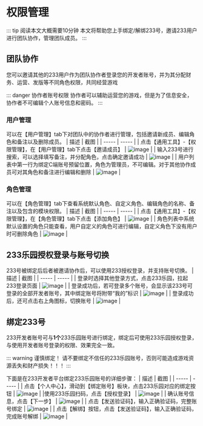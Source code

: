 # 权限管理

::: tip 阅读本文大概需要10分钟
本文将帮助您上手绑定/解绑233号，邀请233用户进行团队协作，管理团队成员。
::: 

## 团队协作
您可以邀请其他的233用户作为团队协作者登录您的开发者账号，并为其分配财务、运营、发版等不同角色权限，共同经营游戏

::: danger 协作者账号权限
协作者可以辅助运营您的游戏，但是为了信息安全，协作者不可编辑个人账号信息和密码。
:::

### 用户管理
可以在【用户管理】tab下对团队中的协作者进行管理，包括邀请新成员、编辑角色和备注以及删除成员。
| 描述  | 截图 | 
| ----- | ----- | 
| 点击【通用工具】-【权限管理】，在【用户管理】tab下点击【邀请成员】 | ![image](https://qn-cdn.233leyuan.com/athena/online/0cde509f5cd94216a971c17f81249b67_404991591.webp) |
| 输入233号进行搜索，可以选择填写备注，并分配角色，点击确定邀请成功 | ![image](https://qn-cdn.233leyuan.com/athena/online/3d4b3b027f6c43b4a1a56f1fddd1d10a_404991592.webp) | 
| 用户列表中第一行为绑定C端账号预留位置，角色为管理员，不可编辑。对于其他协作成员可对其角色和备注进行编辑和删除 | ![image](https://qn-cdn.233leyuan.com/athena/online/4bd56f541b204ed9983a68ec2aa30e68_404991593.webp) | 

### 角色管理
可以在【角色管理】tab下查看系统默认角色、自定义角色、编辑角色的名称、备注以及包含的模块权限。
| 描述  | 截图 | 
| ----- | ----- | 
| 点击【通用工具】-【权限管理】，在【角色管理】tab下点击【添加角色】 | ![image](https://qn-cdn.233leyuan.com/athena/online/20c04267623a4c7ab671201dc225538a_404991594.webp) |
| 角色列表中系统默认设置的角色只能查看，用户自定义的角色可进行编辑，自定义角色下没有用户时可删除角色 | ![image](https://qn-cdn.233leyuan.com/athena/online/5ddf6c0307af4554b94695d958e0ef3e_404991595.webp) | 

## 233乐园授权登录与账号切换
233号被绑定后后者被邀请协作后，可以使用233授权登录，并支持账号切换。
| 描述  | 截图 | 
| ----- | ----- | 
| 登录时选择其他登录方式，点击233乐园，拉起233登录页面 | ![image](https://qn-cdn.233leyuan.com/athena/online/e33b511e1a1441b1bf54553403e32c15_404991596.webp) |
| 登录成功后，若可登录多个账号，会显示该233号可登录的全部开发者账号，其中绑定账号将附带“我的”标识 | ![image](https://qn-cdn.233leyuan.com/athena/online/444b3f517ae243b7bff8f79fad398555_404991597.webp) | 
| 登录成功后，还可点击右上角图标，切换账号 | ![image](https://qn-cdn.233leyuan.com/athena/online/6052e8b6ad0c4e2c8ca3cd4cf7f22814_404991598.webp) |

## 绑定233号
233开发者账号可与**1个**233乐园账号进行绑定，绑定后可使用233乐园授权登录，与使用开发者账号登录的权限、效果完全一致。

::: warning 谨慎绑定！
请不要绑定不信任的233乐园账号，否则可能造成游戏资源丢失和财产损失！！！
:::

下面是在233开发者平台绑定233乐园账号的详细步骤：
| 描述  | 截图 | 
| ----- | ----- | 
| 点击【个人中心】，滑动到【绑定账号】板块，点击233乐园对应的绑定按钮 |  ![image](https://qn-cdn.233leyuan.com/athena/online/fbdb9317d4774ae9bee02525c7b79c49_404991586.webp) | 
|使用233乐园扫码，点击【授权登录】 | ![image](https://qn-cdn.233leyuan.com/athena/online/a8fa154723f74099a16f2cc995b4ddf3_404991587.webp) | 
| 确认账号信息，点击【下一步】 | ![image](https://qn-cdn.233leyuan.com/athena/online/3c53d3145f0849d1b0ac0d5b73963bdd_404991588.webp) | 
| 点击【发送验证码】，输入正确验证码，完整账号绑定 | ![image](https://qn-cdn.233leyuan.com/athena/online/a5b7b2e91132456eb230bff2ee460215_404991589.webp) | 
| 点击【解绑】按钮，点击【发送验证码】，输入正确验证码，完成账号解绑 | ![image](https://qn-cdn.233leyuan.com/athena/online/b244749799b349c3bb4f9186ef7c3cb3_404991590.webp) | 

